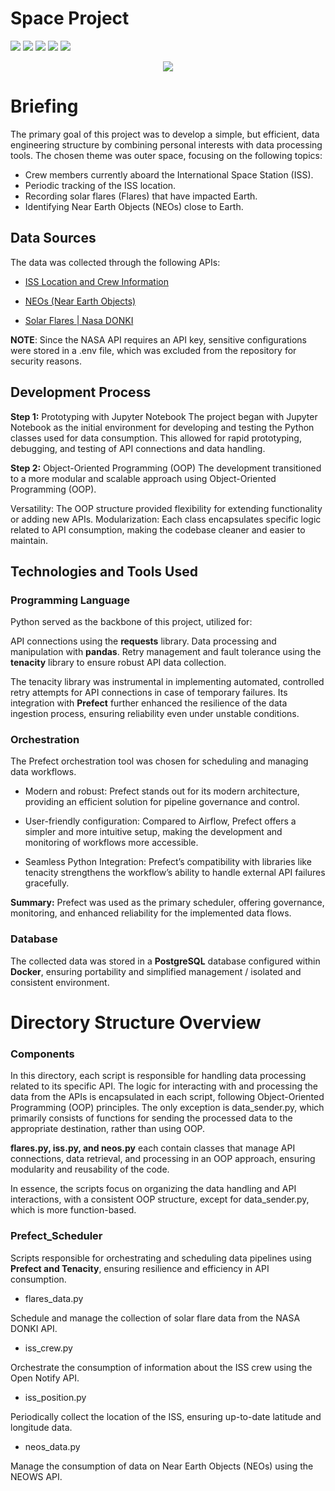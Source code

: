 # Space Project

<img src="https://img.shields.io/badge/Status-Under%20Development-yellowgreen"> <img src="https://img.shields.io/badge/Language-Python-yellow"> <img src="https://img.shields.io/badge/Postgres-blue"> <img src="https://img.shields.io/badge/Prefect-gray"> <img src="https://img.shields.io/badge/-Docker-9cf">

<p align="center"><img src= "https://user-images.githubusercontent.com/92702848/217097355-658b747d-039e-440f-8930-83e8d5d2abc8.jpg"></p>

# Briefing

The primary goal of this project was to develop a simple, but efficient, data engineering structure by combining personal interests with data processing tools. The chosen theme was outer space, focusing on the following topics:

- Crew members currently aboard the International Space Station (ISS).
- Periodic tracking of the ISS location.
- Recording solar flares (Flares) that have impacted Earth.
- Identifying Near Earth Objects (NEOs) close to Earth.



## Data Sources
The data was collected through the following APIs:

- [ISS Location and Crew Information](http://api.open-notify.org/)

- [NEOs (Near Earth Objects)](https://www.neowsapp.com/swagger-ui/index.html)

- [Solar Flares | Nasa DONKI](https://api.nasa.gov/)



**NOTE**: Since the NASA API requires an API key, sensitive configurations were stored in a .env file, which was excluded from the repository for security reasons.

## Development Process
**Step 1:** Prototyping with Jupyter Notebook
The project began with Jupyter Notebook as the initial environment for developing and testing the Python classes used for data consumption. This allowed for rapid prototyping, debugging, and testing of API connections and data handling.

**Step 2:** Object-Oriented Programming (OOP)
The development transitioned to a more modular and scalable approach using Object-Oriented Programming (OOP).

Versatility: The OOP structure provided flexibility for extending functionality or adding new APIs.
Modularization: Each class encapsulates specific logic related to API consumption, making the codebase cleaner and easier to maintain.

## Technologies and Tools Used

### Programming Language

Python served as the backbone of this project, utilized for:

API connections using the **requests** library.
Data processing and manipulation with **pandas**.
Retry management and fault tolerance using the **tenacity** library to ensure robust API data collection.

The tenacity library was instrumental in implementing automated, controlled retry attempts for API connections in case of temporary failures. Its integration with **Prefect** further enhanced the resilience of the data ingestion process, ensuring reliability even under unstable conditions.

### Orchestration
The Prefect orchestration tool was chosen for scheduling and managing data workflows.

* Modern and robust: Prefect stands out for its modern architecture, providing an efficient solution for pipeline governance and control.

* User-friendly configuration: Compared to Airflow, Prefect offers a simpler and more intuitive setup, making the development and monitoring of workflows more accessible.

* Seamless Python Integration: Prefect’s compatibility with libraries like tenacity strengthens the workflow’s ability to handle external API failures gracefully.

**Summary:** Prefect was used as the primary scheduler, offering governance, monitoring, and enhanced reliability for the implemented data flows.

### Database 

The collected data was stored in a **PostgreSQL** database configured within **Docker**, ensuring portability and simplified management / isolated and consistent environment.

# Directory Structure Overview

### Components
In this directory, each script is responsible for handling data processing related to its specific API. The logic for interacting with and processing the data from the APIs is encapsulated in each script, following Object-Oriented Programming (OOP) principles. The only exception is data_sender.py, which primarily consists of functions for sending the processed data to the appropriate destination, rather than using OOP.

**flares.py, iss.py, and neos.py** each contain classes that manage API connections, data retrieval, and processing in an OOP approach, ensuring modularity and reusability of the code.

In essence, the scripts focus on organizing the data handling and API interactions, with a consistent OOP structure, except for data_sender.py, which is more function-based.

### Prefect_Scheduler
Scripts responsible for orchestrating and scheduling data pipelines using **Prefect and Tenacity**, ensuring resilience and efficiency in API consumption.

- flares_data.py

Schedule and manage the collection of solar flare data from the NASA DONKI API.

- iss_crew.py

Orchestrate the consumption of information about the ISS crew using the Open Notify API.

- iss_position.py

Periodically collect the location of the ISS, ensuring up-to-date latitude and longitude data.

- neos_data.py

Manage the consumption of data on Near Earth Objects (NEOs) using the NEOWS API.





